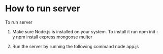 # How to run server
To run server

1. Make sure Node.js is installed on your system. To install it run
    npm init -y
    npm install express mongoose multer

2. Run the server by running the following command
    node app.js

